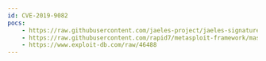 ```yaml
---
id: CVE-2019-9082
pocs:
    - https://raw.githubusercontent.com/jaeles-project/jaeles-signatures/master/cves/thinkphp-rce-cve-2019-9082.yaml
    - https://raw.githubusercontent.com/rapid7/metasploit-framework/master/modules/exploits/unix/webapp/thinkphp_rce.rb
    - https://www.exploit-db.com/raw/46488
---
```

